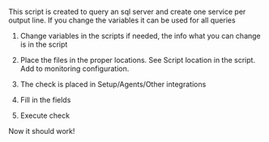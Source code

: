 This script is created to query an sql server and create one service per output line. If you change the variables it can be used for all queries

1. Change variables in the scripts if needed, the info what you can change is in the script

2. Place the files in the proper locations. See Script location in the script. Add to monitoring configuration.

3. The check is placed in Setup/Agents/Other integrations

4. Fill in the fields

5. Execute check

Now it should work!